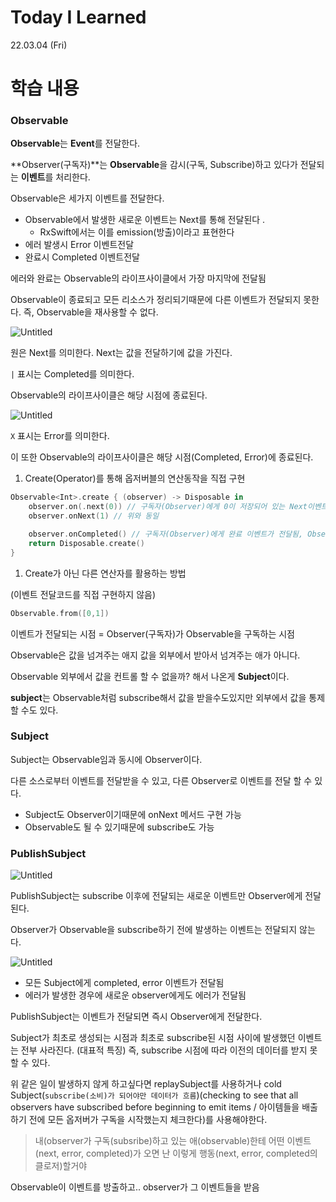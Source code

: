 # Today I Learned

22.03.04 (Fri)

# 학습 내용

### **Observable**

**Observable**는 **Event**를 전달한다. 

**Observer(구독자)**는 **Observable**을 감시(구독, Subscribe)하고 있다가 전달되는 **이벤트**를 처리한다.

Observable은 세가지 이벤트를 전달한다. 

- Observable에서 발생한 새로운 이벤트는 Next를 통해 전달된다 .
    - RxSwift에서는 이를 emission(방출)이라고  표현한다
- 에러 발생시 Error 이벤트전달
- 완료시 Completed 이벤트전달

에러와 완료는 Observable의 라이프사이클에서 가장 마지막에 전달됨

Observable이 종료되고 모든 리소스가 정리되기때문에 다른 이벤트가 전달되지 못한다. 즉, Observable을 재사용할 수 없다.

![Untitled](https://s3.us-west-2.amazonaws.com/secure.notion-static.com/1b8be86d-921d-468e-be02-4c880e0c3b5c/Untitled.png?X-Amz-Algorithm=AWS4-HMAC-SHA256&X-Amz-Content-Sha256=UNSIGNED-PAYLOAD&X-Amz-Credential=AKIAT73L2G45EIPT3X45%2F20220305%2Fus-west-2%2Fs3%2Faws4_request&X-Amz-Date=20220305T061454Z&X-Amz-Expires=86400&X-Amz-Signature=6ada345119e8d115e3ba35d569180b65d8fe5811c1250d63558ea47031e89966&X-Amz-SignedHeaders=host&response-content-disposition=filename%20%3D%22Untitled.png%22&x-id=GetObject)

원은 Next를 의미한다. Next는 값을 전달하기에 값을 가진다.

`|` 표시는 Completed를 의미한다.

Observable의 라이프사이클은 해당 시점에 종료된다.

![Untitled](https://s3.us-west-2.amazonaws.com/secure.notion-static.com/2460a400-0b0d-469f-9e70-0d7645d8d03e/Untitled.png?X-Amz-Algorithm=AWS4-HMAC-SHA256&X-Amz-Content-Sha256=UNSIGNED-PAYLOAD&X-Amz-Credential=AKIAT73L2G45EIPT3X45%2F20220305%2Fus-west-2%2Fs3%2Faws4_request&X-Amz-Date=20220305T061505Z&X-Amz-Expires=86400&X-Amz-Signature=119f2282b5adb13aec93496a41bd27467e01c8d6e1419aa616060ce78e5af1f1&X-Amz-SignedHeaders=host&response-content-disposition=filename%20%3D%22Untitled.png%22&x-id=GetObject)

`X` 표시는 Error를 의미한다.

이 또한 Observable의 라이프사이클은 해당 시점(Completed, Error)에 종료된다.

1. Create(Operator)를 통해 옵저버블의 연산동작을 직접 구현

```swift
Observable<Int>.create { (observer) -> Disposable in 
	observer.on(.next(0)) // 구독자(Observer)에게 0이 저장되어 있는 Next이벤트가 전달됨
	observer.onNext(1) // 위와 동일

	observer.onCompleted() // 구독자(Observer)에게 완료 이벤트가 전달됨, Observable의 라이프사이클이 종료되어 이후 다른 이벤트를 전달하지 못한다.
	return Disposable.create()
}
```

1. Create가 아닌 다른 연산자를 활용하는 방법

(이벤트 전달코드를 직접 구현하지 않음)

```swift
Observable.from([0,1])
```

이벤트가 전달되는 시점 = Observer(구독자)가 Observable을 구독하는 시점

Observable은 값을 넘겨주는 애지 값을 외부에서 받아서 넘겨주는 애가 아니다.

Observable 외부에서 값을 컨트롤 할 수 없을까? 해서 나온게 **Subject**이다.

**subject**는 Observable처럼 subscribe해서 값을 받을수도있지만 외부에서 값을 통제할 수도 있다.

### Subject

Subject는 Observable임과 동시에 Observer이다.

다른 소스로부터 이벤트를 전달받을 수 있고, 다른 Observer로 이벤트를 전달 할 수 있다.

- Subject도 Observer이기때문에  onNext 메서드 구현 가능
- Observable도 될 수 있기때문에 subscribe도 가능

### PublishSubject

![Untitled](https://s3.us-west-2.amazonaws.com/secure.notion-static.com/8df3a009-4b19-4380-8398-a99582ce2bc6/Untitled.png?X-Amz-Algorithm=AWS4-HMAC-SHA256&X-Amz-Content-Sha256=UNSIGNED-PAYLOAD&X-Amz-Credential=AKIAT73L2G45EIPT3X45%2F20220305%2Fus-west-2%2Fs3%2Faws4_request&X-Amz-Date=20220305T061357Z&X-Amz-Expires=86400&X-Amz-Signature=ed253b9348ad995d9da0afaef8befff8dcc770e34bf5d3d9429a32fc02f23166&X-Amz-SignedHeaders=host&response-content-disposition=filename%20%3D%22Untitled.png%22&x-id=GetObject)

PublishSubject는 subscribe 이후에 전달되는 새로운 이벤트만 Observer에게 전달된다.

Observer가 Observable을 subscribe하기 전에 발생하는 이벤트는 전달되지 않는다. 

![Untitled](https://s3.us-west-2.amazonaws.com/secure.notion-static.com/d2481f65-28fd-4a2e-bbc3-67103ea2a2df/Untitled.png?X-Amz-Algorithm=AWS4-HMAC-SHA256&X-Amz-Content-Sha256=UNSIGNED-PAYLOAD&X-Amz-Credential=AKIAT73L2G45EIPT3X45%2F20220305%2Fus-west-2%2Fs3%2Faws4_request&X-Amz-Date=20220305T061414Z&X-Amz-Expires=86400&X-Amz-Signature=0b4291812c589fadd814aba5ec843b505ea39e9db2fcc0715dc3028d8a2fc06a&X-Amz-SignedHeaders=host&response-content-disposition=filename%20%3D%22Untitled.png%22&x-id=GetObject)

- 모든 Subject에게 completed, error 이벤트가 전달됨
- 에러가 발생한 경우에 새로운 observer에게도 에러가 전달됨

PublishSubject는 이벤트가 전달되면 즉시 Observer에게 전달한다.

Subject가 최초로 생성되는 시점과 최초로 subscribe된 시점 사이에 발생했던 이벤트는 전부 사라진다. (대표적 특징) 즉, subscribe 시점에 따라 이전의 데이터를 받지 못할 수 있다.

위 같은 일이 발생하지 않게 하고싶다면  replaySubject를 사용하거나 cold Subject(`subscribe(소비)가 되어야만 데이터가 흐름`)(checking to see that all observers have subscribed before beginning to emit items / 아이템들을 배출하기 전에 모든 옵저버가 구독을 시작했는지 체크한다)를 사용해야한다.

> 내(observer가 구독(subsribe)하고 있는 애(observable)한테 어떤 이벤트(next, error, completed)가 오면 난 이렇게 행동(next, error, completed의 클로저)할거야
> 

Observable이 이벤트를 방출하고.. observer가 그 이벤트들을 받음